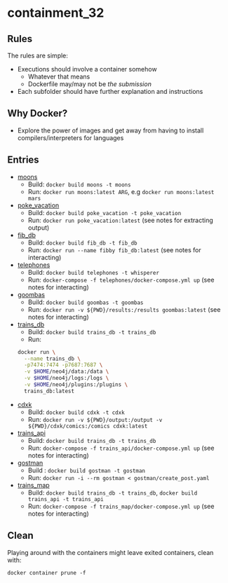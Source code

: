 # containment_32

## Rules

The rules are simple:

* Executions should involve a container somehow
  * Whatever that means
  * Dockerfile may/may not be _the submission_
* Each subfolder should have further explanation and instructions

## Why Docker?

* Explore the power of images and get away from having to install compilers/interpreters for languages

## Entries

* [moons](./moons/README.md)
  * Build: `docker build moons -t moons`
  * Run: `docker run moons:latest ARG`, e.g `docker run moons:latest mars`
* [poke_vacation](./poke_vacation/README.md)
  * Build: `docker build poke_vacation -t poke_vacation`
  * Run: `docker run poke_vacation:latest` (see notes for extracting output)
* [fib_db](./fib_db/README.md)
  * Build: `docker build fib_db -t fib_db`
  * Run: `docker run --name fibby fib_db:latest` (see notes for interacting)
* [telephones](./telephones/README.md)
  * Build: `docker build telephones -t whisperer`
  * Run: `docker-compose -f telephones/docker-compose.yml up` (see notes for interacting)
* [goombas](./goombas/README.md)
  * Build: `docker build goombas -t goombas`
  * Run: `docker run -v ${PWD}/results:/results goombas:latest` (see notes for interacting)
* [trains_db](./trains_db/README.md)
  * Build: `docker build trains_db -t trains_db`
  * Run:
  ```bash
  docker run \
    --name trains_db \
    -p7474:7474 -p7687:7687 \
    -v $HOME/neo4j/data:/data \
    -v $HOME/neo4j/logs:/logs \
    -v $HOME/neo4j/plugins:/plugins \
    trains_db:latest
  ```
* [cdxk](./cdxk/README.md)
  * Build: `docker build cdxk -t cdxk`
  * Run: `docker run -v ${PWD}/output:/output -v ${PWD}/cdxk/comics:/comics cdxk:latest`
* [trains_api](./trains_api/README.md)
  * Build: `docker build trains_db -t trains_db`
  * Run: `docker-compose -f trains_api/docker-compose.yml up` (see notes for interacting)
* [gostman](./gostman/README.md)
  * Build : `docker build gostman -t gostman`
  * Run: `docker run -i --rm gostman < gostman/create_post.yaml`
* [trains_map](./trains_map/README.md)
  * Build: `docker build trains_db -t trains_db`, `docker build trains_api -t trains_api`
  * Run: `docker-compose -f trains_map/docker-compose.yml up` (see notes for interacting)

## Clean

Playing around with the containers might leave exited containers, clean with:

```
docker container prune -f
```
